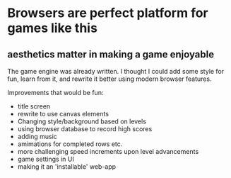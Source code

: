 Browsers are perfect platform for games like this
=================================================

aesthetics matter in making a game enjoyable
--------------------------------------------

The game engine was already written. I thought I could add some style for fun, learn from it, and rewrite it better using modern browser features.

Improvements that would be fun:

*  title screen
*  rewrite to use canvas elements
*  Changing style/background based on levels
*  using browser database to record high scores
*  adding music
*  amimations for completed rows etc.
*  more challenging speed increments upon level advancements
*  game settings in UI
*  making it an 'installable' web-app 
